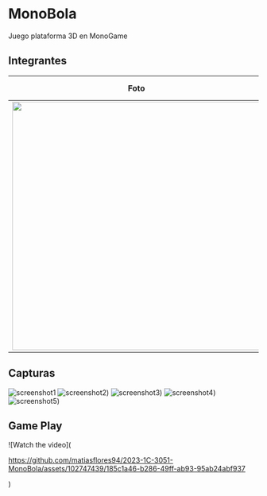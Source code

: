 # MonoBola
 Juego plataforma 3D en MonoGame
## Integrantes

Foto  |  Apellido, Nombre
------------ | -------------
| <img src="https://github.com/matiasflores94/2023-1C-3051-MonoBola/blob/292698169d975947632cc1e655c6ff308473c27b/integrante.jpg" height="500"> | Luca Prestia |

## Capturas

![screenshot1](https://github.com/matiasflores94/2023-1C-3051-MonoBola/blob/f73f877003eb25bb6ea3373c4096765352533e46/foto1.png)
![screenshot2](https://github.com/matiasflores94/2023-1C-3051-MonoBola/blob/master/Foto2.png))
![screenshot3](https://github.com/matiasflores94/2023-1C-3051-MonoBola/blob/master/Foto3.png))
![screenshot4](https://github.com/matiasflores94/2023-1C-3051-MonoBola/blob/master/Foto4.png))
![screenshot5](https://github.com/matiasflores94/2023-1C-3051-MonoBola/blob/master/Foto5.png))

## Game Play

![Watch the video](

https://github.com/matiasflores94/2023-1C-3051-MonoBola/assets/102747439/185c1a46-b286-49ff-ab93-95ab24abf937

)
